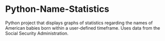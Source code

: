 # Python-Name-Statistics
Python project that displays graphs of statistics regarding the names of American babies born within a user-defined timeframe. Uses data from the Social Security Administration.
